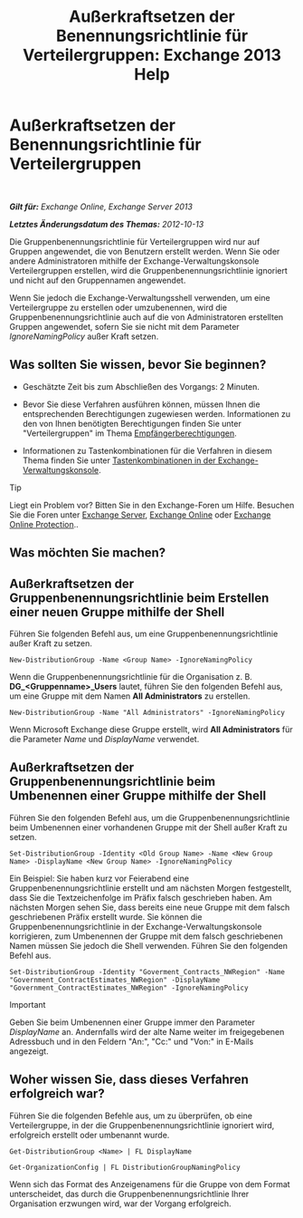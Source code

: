 ﻿---
title: 'Außerkraftsetzen der Benennungsrichtlinie für Verteilergruppen: Exchange 2013 Help'
TOCTitle: Außerkraftsetzen der Benennungsrichtlinie für Verteilergruppen
ms:assetid: 9eb23fc9-3f59-4d09-9077-85c89a051ee0
ms:mtpsurl: https://technet.microsoft.com/de-de/library/JJ218685(v=EXCHG.150)
ms:contentKeyID: 50474881
ms.date: 04/24/2018
mtps_version: v=EXCHG.150
ms.translationtype: HT
---

# Außerkraftsetzen der Benennungsrichtlinie für Verteilergruppen

 

_**Gilt für:** Exchange Online, Exchange Server 2013_

_**Letztes Änderungsdatum des Themas:** 2012-10-13_

Die Gruppenbenennungsrichtlinie für Verteilergruppen wird nur auf Gruppen angewendet, die von Benutzern erstellt werden. Wenn Sie oder andere Administratoren mithilfe der Exchange-Verwaltungskonsole Verteilergruppen erstellen, wird die Gruppenbenennungsrichtlinie ignoriert und nicht auf den Gruppennamen angewendet.

Wenn Sie jedoch die Exchange-Verwaltungsshell verwenden, um eine Verteilergruppe zu erstellen oder umzubenennen, wird die Gruppenbenennungsrichtlinie auch auf die von Administratoren erstellten Gruppen angewendet, sofern Sie sie nicht mit dem Parameter *IgnoreNamingPolicy* außer Kraft setzen.

## Was sollten Sie wissen, bevor Sie beginnen?

  - Geschätzte Zeit bis zum Abschließen des Vorgangs: 2 Minuten.

  - Bevor Sie diese Verfahren ausführen können, müssen Ihnen die entsprechenden Berechtigungen zugewiesen werden. Informationen zu den von Ihnen benötigten Berechtigungen finden Sie unter "Verteilergruppen" im Thema [Empfängerberechtigungen](recipients-permissions-exchange-2013-help.md).

  - Informationen zu Tastenkombinationen für die Verfahren in diesem Thema finden Sie unter [Tastenkombinationen in der Exchange-Verwaltungskonsole](keyboard-shortcuts-in-the-exchange-admin-center-exchange-online-protection-help.md).


> [!TIP]
> Liegt ein Problem vor? Bitten Sie in den Exchange-Foren um Hilfe. Besuchen Sie die Foren unter <A href="https://go.microsoft.com/fwlink/p/?linkid=60612">Exchange Server</A>, <A href="https://go.microsoft.com/fwlink/p/?linkid=267542">Exchange Online</A> oder <A href="https://go.microsoft.com/fwlink/p/?linkid=285351">Exchange Online Protection</A>..



## Was möchten Sie machen?

## Außerkraftsetzen der Gruppenbenennungsrichtlinie beim Erstellen einer neuen Gruppe mithilfe der Shell

Führen Sie folgenden Befehl aus, um eine Gruppenbenennungsrichtlinie außer Kraft zu setzen.

    New-DistributionGroup -Name <Group Name> -IgnoreNamingPolicy

Wenn die Gruppenbenennungsrichtlinie für die Organisation z. B. **DG\_\<Gruppenname\>\_Users** lautet, führen Sie den folgenden Befehl aus, um eine Gruppe mit dem Namen **All Administrators** zu erstellen.

    New-DistributionGroup -Name "All Administrators" -IgnoreNamingPolicy

Wenn Microsoft Exchange diese Gruppe erstellt, wird **All Administrators** für die Parameter *Name* und *DisplayName* verwendet.

## Außerkraftsetzen der Gruppenbenennungsrichtlinie beim Umbenennen einer Gruppe mithilfe der Shell

Führen Sie den folgenden Befehl aus, um die Gruppenbenennungsrichtlinie beim Umbenennen einer vorhandenen Gruppe mit der Shell außer Kraft zu setzen.

    Set-DistributionGroup -Identity <Old Group Name> -Name <New Group Name> -DisplayName <New Group Name> -IgnoreNamingPolicy

Ein Beispiel: Sie haben kurz vor Feierabend eine Gruppenbenennungsrichtlinie erstellt und am nächsten Morgen festgestellt, dass Sie die Textzeichenfolge im Präfix falsch geschrieben haben. Am nächsten Morgen sehen Sie, dass bereits eine neue Gruppe mit dem falsch geschriebenen Präfix erstellt wurde. Sie können die Gruppenbenennungsrichtlinie in der Exchange-Verwaltungskonsole korrigieren, zum Umbenennen der Gruppe mit dem falsch geschriebenen Namen müssen Sie jedoch die Shell verwenden. Führen Sie den folgenden Befehl aus.

    Set-DistributionGroup -Identity "Goverment_Contracts_NWRegion" -Name "Government_ContractEstimates_NWRegion" -DisplayName "Government_ContractEstimates_NWRegion" -IgnoreNamingPolicy


> [!IMPORTANT]
> Geben Sie beim Umbenennen einer Gruppe immer den Parameter <EM>DisplayName</EM> an. Andernfalls wird der alte Name weiter im freigegebenen Adressbuch und in den Feldern "An:", "Cc:" und "Von:" in E-Mails angezeigt.



## Woher wissen Sie, dass dieses Verfahren erfolgreich war?

Führen Sie die folgenden Befehle aus, um zu überprüfen, ob eine Verteilergruppe, in der die Gruppenbenennungsrichtlinie ignoriert wird, erfolgreich erstellt oder umbenannt wurde.

    Get-DistributionGroup <Name> | FL DisplayName

    Get-OrganizationConfig | FL DistributionGroupNamingPolicy

Wenn sich das Format des Anzeigenamens für die Gruppe von dem Format unterscheidet, das durch die Gruppenbenennungsrichtlinie Ihrer Organisation erzwungen wird, war der Vorgang erfolgreich.

